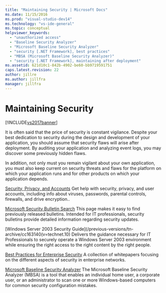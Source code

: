 ```yaml
---
title: "Maintaining Security | Microsoft Docs"
ms.date: 11/15/2016
ms.prod: "visual-studio-dev14"
ms.technology: "vs-ide-general"
ms.topic: conceptual
helpviewer_keywords:
  - "unauthorized access"
  - "Baseline Security Analyzer"
  - "Microsoft Baseline Security Analyzer"
  - "security [.NET Framework], best practices"
  - "MBSA (Microsoft Baseline Security Analyzer)"
  - "security [.NET Framework], maintaining after deployment"
ms.assetid: 621d10c1-842b-4902-be60-bb9719591751
caps.latest.revision: 22
author: jillre
ms.author: jillfra
manager: jillfra
---
```

# Maintaining Security
[!INCLUDE[vs2017banner](../includes/vs2017banner.md)]

It is often said that the price of security is constant vigilance. Despite your best dedication to security during the design and development of your application, you should assume that security flaws will arise after deployment. By auditing your application and analyzing event logs, you may discover some previously hidden flaws.

 In addition, not only must you remain vigilant about your own application, you must also keep current on security threats and flaws for the platform on which your application runs and for other products on which your application depends.

 [Security, Privacy, and Accounts](https://go.microsoft.com/fwlink/?LinkId=72881)
 Get help with security, privacy, and user accounts, including info about viruses, passwords, parental controls, firewalls, and drive encryption..

 [Microsoft Security Bulletin Search](/security-updates/)
 This page makes it easy to find previously released bulletins. Intended for IT professionals, security bulletins provide detailed information regarding security updates.

 [Windows Server 2003 Security Guide](/previous-versions/tn-archive/cc163140(v=technet.10)
 Delivers the guidance necessary for IT Professionals to securely operate a Windows Server 2003 environment while ensuring the right access to the right content by the right people.

 [Best Practices for Enterprise Security](/previous-versions/tn-archive/cc750076%28v%3dtechnet.10%29)
 A collection of whitepapers focusing on the different aspects of security in enterprise networks.

 [Microsoft Baseline Security Analyzer](/windows/security/threat-protection/mbsa-removal-and-guidance)
 The Microsoft Baseline Security Analyzer (MBSA) is a tool that enables an individual home user, a corporate user, or an administrator to scan one or more Windows-based computers for common security configuration mistakes.
